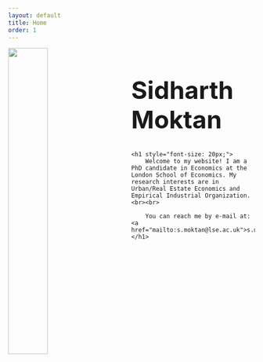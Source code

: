 ```yaml
---
layout: default
title: Home
order: 1
---
```



<img width="40%" height="auto" img style="float: left; padding-right: 50px;"  src="../../assets/sidharth_moktan_full_size_23-24.jpg"/> 
<p>
    <h1 style="font-size: 50px;">
        <b> 
            Sidharth Moktan 
        </b> 
    </h1>

    <h1 style="font-size: 20px;">
        Welcome to my website! I am a PhD candidate in Economics at the London School of Economics. My research interests are in Urban/Real Estate Economics and Empirical Industrial Organization. <br><br>

        You can reach me by e-mail at: <a href="mailto:s.moktan@lse.ac.uk">s.moktan@lse.ac.uk</a> 
    </h1>
</p>